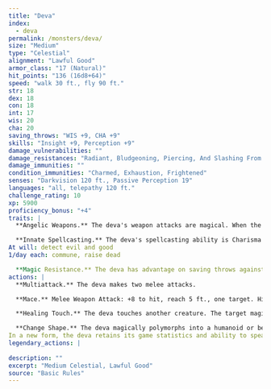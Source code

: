 ```yaml
---
title: "Deva"
index:
  - deva
permalink: /monsters/deva/
size: "Medium"
type: "Celestial"
alignment: "Lawful Good"
armor_class: "17 (Natural)"
hit_points: "136 (16d8+64)"
speed: "walk 30 ft., fly 90 ft."
str: 18
dex: 18
con: 18
int: 17
wis: 20
cha: 20
saving_throws: "WIS +9, CHA +9"
skills: "Insight +9, Perception +9"
damage_vulnerabilities: ""
damage_resistances: "Radiant, Bludgeoning, Piercing, And Slashing From Nonmagical Weapons"
damage_immunities: ""
condition_immunities: "Charmed, Exhaustion, Frightened"
senses: "Darkvision 120 ft., Passive Perception 19"
languages: "all, telepathy 120 ft."
challenge_rating: 10
xp: 5900
proficiency_bonus: "+4"
traits: |
  **Angelic Weapons.** The deva's weapon attacks are magical. When the deva hits with any weapon, the weapon deals an extra 4d8 radiant damage (included in the attack).

  **Innate Spellcasting.** The deva's spellcasting ability is Charisma (spell save DC 17). The deva can innately cast the following spells, requiring only verbal components:
At will: detect evil and good
1/day each: commune, raise dead

  **Magic Resistance.** The deva has advantage on saving throws against spells and other magical effects.
actions: |
  **Multiattack.** The deva makes two melee attacks.

  **Mace.** Melee Weapon Attack: +8 to hit, reach 5 ft., one target. Hit: 7 (1d6 + 4) bludgeoning damage plus 18 (4d8) radiant damage.

  **Healing Touch.** The deva touches another creature. The target magically regains 20 (4d8 + 2) hit points and is freed from any curse, disease, poison, blindness, or deafness.

  **Change Shape.** The deva magically polymorphs into a humanoid or beast that has a challenge rating equal to or less than its own, or back into its true form. It reverts to its true form if it dies. Any equipment it is wearing or carrying is absorbed or borne by the new form (the deva's choice).
In a new form, the deva retains its game statistics and ability to speak, but its AC, movement modes, Strength, Dexterity, and special senses are replaced by those of the new form, and it gains any statistics and capabilities (except class features, legendary actions, and lair actions) that the new form has but that it lacks.  
legendary_actions: |
  
description: ""
excerpt: "Medium Celestial, Lawful Good"
source: "Basic Rules"
---
```

